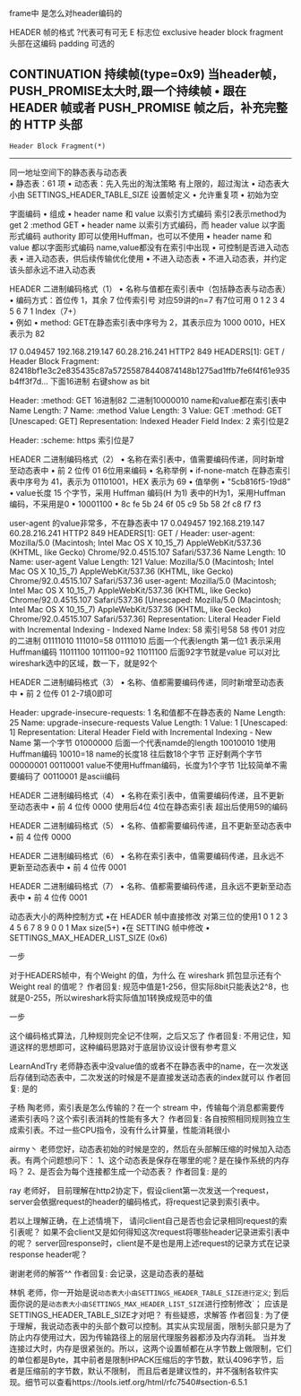 frame中 是怎么对header编码的

HEADER 帧的格式
 ?代表可有可无
 E 标志位  exclusive
 header block fragment 头部在这编码
 padding 可选的
 
 
CONTINUATION 持续帧(type=0x9)  当header帧，PUSH_PROMISE太大时,跟一个持续帧
 • 跟在 HEADER 帧或者 PUSH_PROMISE 帧之后，补充完整的 HTTP 头部 
   --------
    Header Block Fragment(*)
   --------
    
    

同一地址空间下的静态表与动态表   
• 静态表：61 项
• 动态表：先入先出的淘汰策略   有上限的，超过淘汰
  • 动态表大小由 SETTINGS_HEADER_TABLE_SIZE 设置帧定义
  • 允许重复项
  • 初始为空   
  
  

字面编码
• 组成
  • header name 和 value 以索引方式编码     索引2表示method为get       2	:method	GET
  • header name 以索引方式编码，而 header value 以字面形式编码    authority   即可以使用Huffman，也可以不使用
  • header name 和 value 都以字面形式编码   name,value都没有在索引中出现
• 可控制是否进入动态表
  • 进入动态表，供后续传输优化使用
  • 不进入动态表
  • 不进入动态表，并约定该头部永远不进入动态表   
  
  

HEADER 二进制编码格式（1）
• 名称与值都在索引表中（包括静态表与动态表）
  • 编码方式：首位传 1，其余 7 位传索引号       对应59讲的n=7 有7位可用
    0  1  2  3  4  5  6  7
    1      Index（7+）    
  • 例如
    • method: GET在静态索引表中序号为 2，其表示应为 1000 0010，HEX 表示为 82  
    
  17	0.049457	192.168.219.147	60.28.216.241	HTTP2	849		HEADERS[1]: GET /
  Header Block Fragment: 82418bf1e3c2e835435c87a57255878440874148b1275ad1ffb7fe6f4f61e935b4ff3f7d…
  下面16进制  右键show as bit
  
  Header: :method: GET       16进制82  二进制10000010    name和value都在索引表中
      Name Length: 7
      Name: :method
      Value Length: 3
      Value: GET
      :method: GET
      [Unescaped: GET]
      Representation: Indexed Header Field
      Index: 2    索引位是2
      
  Header: :scheme: https 索引位是7
  
  
  
  
HEADER 二进制编码格式（2）
• 名称在索引表中，值需要编码传递，同时新增至动态表中
• 前 2 位传 01     6位用来编码
• 名称举例
  • if-none-match 在静态索引表中序号为 41，表示为 01101001，HEX 表示为 69
• 值举例
  • "5cb816f5-19d8”
  • value长度 15 个字节，采用 Huffman 编码(H 为1)   表中的H为1，采用Huffman编码，不采用是0
    • 10001100
  • 8c fe 5b 24 6f 05 c9 5b 58 2f c8 f7 f3   
  
 user-agent 的value非常多，不在静态表中 
   17	0.049457	192.168.219.147	60.28.216.241	HTTP2	849		HEADERS[1]: GET /
    Header: user-agent: Mozilla/5.0 (Macintosh; Intel Mac OS X 10_15_7) AppleWebKit/537.36 (KHTML, like Gecko) Chrome/92.0.4515.107 Safari/537.36
        Name Length: 10
        Name: user-agent
        Value Length: 121
        Value: Mozilla/5.0 (Macintosh; Intel Mac OS X 10_15_7) AppleWebKit/537.36 (KHTML, like Gecko) Chrome/92.0.4515.107 Safari/537.36
        user-agent: Mozilla/5.0 (Macintosh; Intel Mac OS X 10_15_7) AppleWebKit/537.36 (KHTML, like Gecko) Chrome/92.0.4515.107 Safari/537.36
        [Unescaped: Mozilla/5.0 (Macintosh; Intel Mac OS X 10_15_7) AppleWebKit/537.36 (KHTML, like Gecko) Chrome/92.0.4515.107 Safari/537.36]
        Representation: Literal Header Field with Incremental Indexing - Indexed Name
        Index: 58   索引号58
    58 传01 对应的二进制 01111010   111010=58
    01111010 后面一个代表length  第一位1 表示采用Huffman编码  11011100   1011100=92
     11011100 后面92字节就是value 可以对比wireshark选中的区域，数一下，就是92个
     
   

HEADER 二进制编码格式（3）
• 名称、值都需要编码传递，同时新增至动态表中
  • 前 2 位传 01      2-7填0即可
  
 Header: upgrade-insecure-requests: 1       名和值都不在静态表的
     Name Length: 25
     Name: upgrade-insecure-requests
     Value Length: 1
     Value: 1
     [Unescaped: 1]
     Representation: Literal Header Field with Incremental Indexing - New Name
 第一个字节 01000000   后面一个代表namde的length 10010010  1使用Huffman编码   10010=18
   name的长度18   往后数18个字节 正好剩两个字节
   00000001 00110001    value不使用Huffman编码，长度为1个字节   1比较简单不需要编码了
     00110001 是ascii编码
     
  
     
HEADER 二进制编码格式（4）
• 名称在索引表中，值需要编码传递，且不更新至动态表中
  • 前 4 位传 0000   使用后4位  4位在静态索引表   超出后使用59的编码
  

HEADER 二进制编码格式（5）
• 名称、值都需要编码传递，且不更新至动态表中
  • 前 4 位传 0000  
  
  
HEADER 二进制编码格式（6）
• 名称在索引表中，值需要编码传递，且永远不更新至动态表中
  • 前 4 位传 0001
  
  
HEADER 二进制编码格式（7）
• 名称、值都需要编码传递，且永远不更新至动态表中
  • 前 4 位传 0001  
  
  

动态表大小的两种控制方式
 •在 HEADER 帧中直接修改   对第三位的使用1
  0 1 2 3 4 5 6 7 8 9
  0 0 1  Max size(5+)
 •在 SETTING 帧中修改
   • SETTINGS_MAX_HEADER_LIST_SIZE (0x6)  
   
   

一步

对于HEADERS帧中，有个Weight 的值，为什么 在 wireshark 抓包显示还有个 Weight real 的值呢？
作者回复: 规范中值是1-256，但实际8bit只能表达2^8，也就是0-255，所以wireshark将实际值加1转换成规范中的值


一步

这个编码格式算法，几种规则完全记不住啊，之后又忘了
作者回复: 不用记住，知道这样的思想即可，这种编码思路对于底层协议设计很有参考意义


LearnAndTry
老师静态表中没value值的或者不在静态表中的name，在一次发送后存储到动态表中，二次发送的时候是不是直接发送动态表的index就可以
作者回复: 是的

子杨
陶老师，索引表是怎么传输的？在一个 stream 中，传输每个消息都需要传递索引表吗？这个索引表消耗的性能有多大？
作者回复: 各自按照相同规则独立生成索引表。不过一些CPU指令，没有什么计算量，性能消耗很小


airmy丶
老师您好，动态表初始的时候是空的，然后在头部解压缩的时候加入动态表。有两个问题想问下：
1、这个动态表是保存在哪里的呢？是在操作系统的内存吗？
2、是否会为每个连接都生成一个动态表？
作者回复: 是的


ray
老师好，
目前理解在http2协定下，假设client第一次发送一个request，server会依据request的header的编码格式，将request记录到索引表中。

若以上理解正确，在上述情境下，
请问client自己是否也会记录相同request的索引表呢？
如果不会client又是如何得知这次request将哪些header记录进索引表中的呢？
server回response时，client是不是也是用上述request的记录方式在记录response header呢？

谢谢老师的解答^^
作者回复: 会记录，这是动态表的基础


林帆
老师，你一开始是说`动态表大小由SETTINGS_HEADER_TABLE_SIZE进行定义`;
到后面你说的是`动态表大小由SETTINGS_MAX_HEADER_LIST_SIZE`进行控制修改`；
应该是SETTINGS_HEADER_TABLE_SIZE才对吧？
有些疑惑，求解答
作者回复: 为了便于理解，我说动态表中的头部个数可以控制。其实从实现层面，限制头部只是为了防止内存使用过大，因为传输路径上的层层代理服务器都涉及内存消耗。
当并发连接过大时，内存是很紧张的。所以，这两个设置帧都在从字节数上做限制，它们的单位都是Byte，其中前者是限制HPACK压缩后的字节数，默认4096字节，后者是压缩前的字节数，默认不限制，
而且后者是建议性的，并不强制各软件实现。细节可以查看https://tools.ietf.org/html/rfc7540#section-6.5.1





   